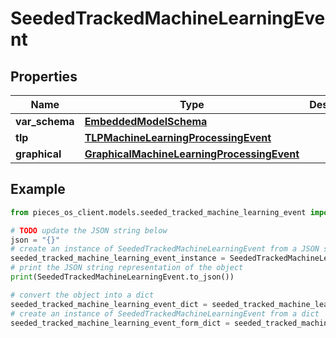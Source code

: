 # SeededTrackedMachineLearningEvent


## Properties

Name | Type | Description | Notes
------------ | ------------- | ------------- | -------------
**var_schema** | [**EmbeddedModelSchema**](EmbeddedModelSchema) |  | [optional] 
**tlp** | [**TLPMachineLearningProcessingEvent**](TLPMachineLearningProcessingEvent) |  | [optional] 
**graphical** | [**GraphicalMachineLearningProcessingEvent**](GraphicalMachineLearningProcessingEvent) |  | [optional] 

## Example

```python
from pieces_os_client.models.seeded_tracked_machine_learning_event import SeededTrackedMachineLearningEvent

# TODO update the JSON string below
json = "{}"
# create an instance of SeededTrackedMachineLearningEvent from a JSON string
seeded_tracked_machine_learning_event_instance = SeededTrackedMachineLearningEvent.from_json(json)
# print the JSON string representation of the object
print(SeededTrackedMachineLearningEvent.to_json())

# convert the object into a dict
seeded_tracked_machine_learning_event_dict = seeded_tracked_machine_learning_event_instance.to_dict()
# create an instance of SeededTrackedMachineLearningEvent from a dict
seeded_tracked_machine_learning_event_form_dict = seeded_tracked_machine_learning_event.from_dict(seeded_tracked_machine_learning_event_dict)
```



